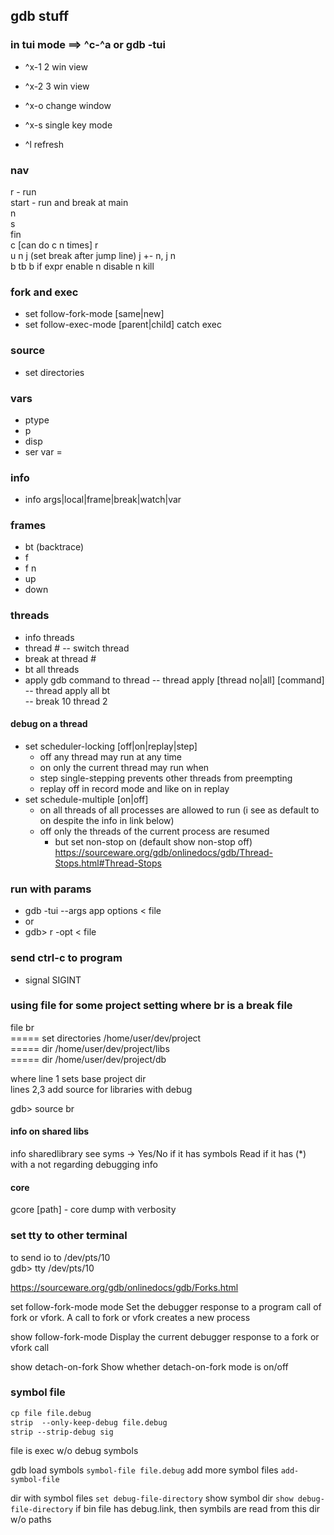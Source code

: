 ## gdb stuff

### in tui mode  ==> ^c-^a or gdb -tui

- ^x-1   2 win view
- ^x-2   3 win view
- ^x-o   change window

- ^x-s   single key mode
- ^l     refresh

### nav
r - run  
start - run and break at main  
n  
s  
fin  
c  [can do c n times]
r  
u n 
j  (set break after jump line)  j +- n, j n  
b
tb
b if expr
enable n
disable n
kill


### fork and exec
- set follow-fork-mode [same|new]
- set follow-exec-mode [parent|child]
catch exec
  
### source 
- set directories

### vars
- ptype
- p
- disp
- ser var =  

### info
- info args|local|frame|break|watch|var  
  
### frames
- bt (backtrace)
- f  
- f n
- up
- down  
### threads
- info threads
- thread #   -- switch thread
- break at thread #
- bt all threads
- apply gdb command to thread
-- thread apply [thread no|all] [command]  
-- thread apply all bt  
-- break 10 thread 2

#### debug on a thread 
- set scheduler-locking [off|on|replay|step]
  - off  any thread may run at any time 
  - on  only the current thread may run when 
  - step  single-stepping prevents other threads from preempting 
  - replay  off in record mode and like on in replay 
- set schedule-multiple  [on|off] 
  - on  all threads of all processes are allowed to run (i see as default to on despite the info in link below) 
  - off  only the threads of the current process are resumed 
    - but set non-stop on (default show non-stop off) 
https://sourceware.org/gdb/onlinedocs/gdb/Thread-Stops.html#Thread-Stops 

  
### run with params
- gdb -tui --args app options < file
- or
- gdb> r -opt < file

### send ctrl-c to program
- signal SIGINT
  
### using file for some project setting where br is a break file
file br   
===== set directories /home/user/dev/project  
===== dir /home/user/dev/project/libs  
===== dir /home/user/dev/project/db  
  
where line 1 sets base project dir  
lines 2,3 add source for libraries with debug  

gdb> source br

#### info on shared libs
info sharedlibrary
see syms -> Yes/No if it has symbols
    Read if it has (*) with a not regarding debugging info
    
#### core
gcore [path] - core dump with verbosity



### set tty to other terminal
to send io to /dev/pts/10  
gdb> tty /dev/pts/10  


https://sourceware.org/gdb/onlinedocs/gdb/Forks.html

set follow-fork-mode mode 
 Set the debugger response to a program call of fork or vfork. A call to fork or vfork creates a new process 
 
show follow-fork-mode 
  Display the current debugger response to a fork or vfork call 
    
show detach-on-fork 
  Show whether detach-on-fork mode is on/off 

    
### symbol file
```gcc -g file.c -o file
cp file file.debug
strip  --only-keep-debug file.debug
strip --strip-debug sig
```

file is exec w/o debug symbols

gdb load symbols ```symbol-file file.debug```
add more symbol files ```add-symbol-file```

dir with symbol files ```set debug-file-directory```
show symbol dir ```show debug-file-directory```
if bin file has debug.link, then symbils are read from this dir w/o paths

